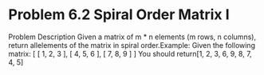 # Problem 6.2 Spiral Order Matrix I

Problem Description Given a matrix of m \* n elements (m rows, n columns), return allelements of the matrix in spiral order.Example: Given the following matrix: [ [ 1, 2, 3 ], [ 4, 5, 6 ], [ 7, 8, 9 ] ] You should return[1, 2, 3, 6, 9, 8, 7, 4, 5]
